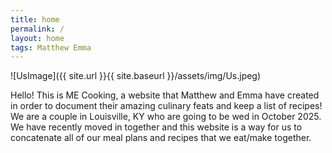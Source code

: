 ```yaml
---
title: home
permalink: /
layout: home
tags: Matthew Emma
---
```


![UsImage]({{ site.url }}{{ site.baseurl }}/assets/img/Us.jpeg)
<div>
<p>Hello! This is ME Cooking, a website that Matthew and Emma have created in order to document their amazing culinary feats and keep a list of recipes!
We are a couple in Louisville, KY who are going to be wed in October 2025. We have recently moved in together and this website is a way for us to concatenate all of our meal plans and recipes that we eat/make together. </p>
</div>
